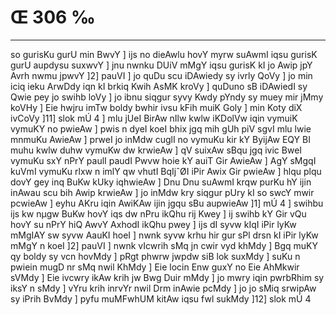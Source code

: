 # Œ 306 ‰
---
so gurisKu gurU min BwvY ] ijs no dieAwlu hovY myrw suAwmI iqsu gurisK
gurU aupdysu suxwvY ] jnu nwnku DUiV mMgY iqsu gurisK kI jo Awip jpY Avrh
nwmu jpwvY ]2] pauVI ] jo quDu scu iDAwiedy sy ivrly QoVy ] jo min iciq
ieku ArwDdy iqn kI brkiq Kwih AsMK kroVy ] quDuno sB iDAwiedI sy
Qwie pey jo swihb loVy ] jo ibnu siqgur syvy Kwdy pYndy sy muey mir jMmy koVHy
] Eie hwjru imTw boldy bwhir ivsu kFih muiK Goly ] min Koty diX ivCoVy
]11] slok mÚ 4 ] mlu jUeI BirAw nIlw kwlw iKDolVw iqin vymuiK vymuKY
no pwieAw ] pwis n dyeI koeI bhix jgq mih gUh piV sgvI mlu lwie
mnmuKu AwieAw ] prweI jo inMdw cuglI no vymuKu kir kY ByijAw EQY BI muhu
kwlw duhw vymuKw dw krwieAw ] qV suixAw sBqu jgq ivic BweI vymuKu sxY
nPrY paulI paudI Pwvw hoie kY auiT Gir AwieAw ] AgY sMgqI kuVmI vymuKu
rlxw n imlY qw vhutI BqIjˆØI iPir Awix Gir pwieAw ] hlqu plqu dovY
gey inq BuKw kUky iqhwieAw ] Dnu Dnu suAwmI krqw purKu hY ijin inAwau
scu bih Awip krwieAw ] jo inMdw kry siqgur pUry kI so swcY mwir
pcwieAw ] eyhu AKru iqin AwiKAw ijin jgqu sBu aupwieAw ]1] mÚ 4 ]
swihbu ijs kw nµgw BuKw hovY iqs dw nPru ikQhu rij Kwey ] ij swihb kY
Gir vQu hovY su nPrY hiQ AwvY AxhodI ikQhu pwey ] ijs dI syvw kIqI
iPir lyKw mMgIAY sw syvw AauKI hoeI ] nwnk syvw krhu hir gur sPl
drsn kI iPir lyKw mMgY n koeI ]2] pauVI ] nwnk vIcwrih sMq jn
cwir vyd khMdy ] Bgq muKY qy boldy sy vcn hovMdy ] pRgt phwrw jwpdw
siB lok suxMdy ] suKu n pwiein mugD nr sMq nwil KhMdy ] Eie locin Enw
guxY no Eie AhMkwir sVMdy ] Eie ivcwry ikAw krih jw Bwg Duir mMdy ] jo
mwry iqin pwrbRhim sy iksY n sMdy ] vYru krih inrvYr nwil Drm inAwie
pcMdy ] jo jo sMiq srwipAw sy iPrih BvMdy ] pyfu muMFwhUM kitAw iqsu fwl
sukMdy ]12] slok mÚ 4
####
